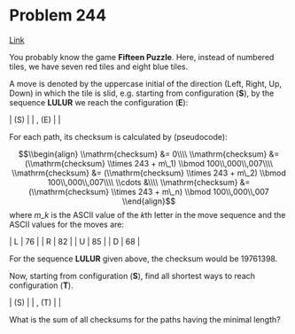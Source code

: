 # Problem 244

[Link](https://projecteuler.net/problem=244)

You probably know the game **Fifteen Puzzle**. Here, instead of numbered tiles, we have seven red tiles and eight blue tiles.

A move is denoted by the uppercase initial of the direction (Left, Right, Up, Down) in which the tile is slid, e.g. starting from configuration (**S**), by the sequence **LULUR** we reach the configuration (**E**):

| (S) |  | , (E) |  |

For each path, its checksum is calculated by (pseudocode): 

$$\\begin{align} \\mathrm{checksum} &= 0\\\\ \\mathrm{checksum} &= (\\mathrm{checksum} \\times 243 + m\_1) \\bmod 100\\,000\\,007\\\\ \\mathrm{checksum} &= (\\mathrm{checksum} \\times 243 + m\_2) \\bmod 100\\,000\\,007\\\\ \\cdots &\\\\ \\mathrm{checksum} &= (\\mathrm{checksum} \\times 243 + m\_n) \\bmod 100\\,000\\,007 \\end{align}$$ where $m\_k$ is the ASCII value of the $k$th letter in the move sequence and the ASCII values for the moves are:

| L | 76 |
| R | 82 |
| U | 85 |
| D | 68 |

For the sequence **LULUR** given above, the checksum would be $19761398$.

Now, starting from configuration (**S**), find all shortest ways to reach configuration (**T**).

| (S) |  | , (T) |  |

What is the sum of all checksums for the paths having the minimal length?
